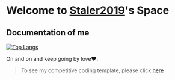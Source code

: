 # Welcome to [Staler2019](https://github.com/Staler2019)'s Space

## Documentation of me

<!-- [![Anurag's github stats](https://github-readme-stats.vercel.app/api?username=Staler2019&count_private=true&show_icons=true)](https://github.com/anuraghazra/github-readme-stats) -->

[![Top Langs](https://github-readme-stats.vercel.app/api/top-langs/?username=Staler2019&layout=compact&langs_count=8&hide=jupyter%20notebook)](https://github.com/anuraghazra/github-readme-stats)

<!-- ## My featured repo

[![Readme Card](https://github-readme-stats.vercel.app/api/pin/?username=Staler2019&repo=High-school-codings)](https://github.com/anuraghazra/github-readme-stats) [![Readme Card](https://github-readme-stats.vercel.app/api/pin/?username=Staler2019&repo=Staler-downloader)](https://github.com/anuraghazra/github-readme-stats)
[![Readme Card](https://github-readme-stats.vercel.app/api/pin/?username=Staler2019&repo=Algorithm)](https://github.com/anuraghazra/github-readme-stats) [![Readme Card](https://github-readme-stats.vercel.app/api/pin/?username=Staler2019&repo=Chinese-number-identification)](https://github.com/anuraghazra/github-readme-stats)
[![Readme Card](https://github-readme-stats.vercel.app/api/pin/?username=Staler2019&repo=OJ-problem-solving)](https://github.com/anuraghazra/github-readme-stats) -->

On and on and keep going by love:heart:.

> To see my competitive coding template, please click [here](https://gist.github.com/Staler2019/0bbbfd4fb13413a44d48ed0ce91576ee)

<!-- ## Environment Installation

see [Windows Environment Installation](https://github.com/Staler2019/Code/blob/master/Windows%20Environment%20Installation/README.md) -->
